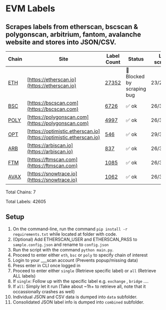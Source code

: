 # EVM Labels

Scrapes labels from etherscan, bscscan & polygonscan, arbitrium, fantom, avalanche website and stores into JSON/CSV.
---

| Chain | Site | Label Count | Status | Last scraped |
|-------|------|-------------|--------|--------------|
| [ETH](https://github.com/brianleect/etherscan-labels/tree/main/data/etherscan) | [https://etherscan.io](https://etherscan.io) | [27352](https://github.com/brianleect/etherscan-labels/tree/main/./data/etherscan/combined/combinedAllLabels.json) | 🔴 Blocked by scraping bug | 23/2/2023 |
| [BSC](https://github.com/brianleect/etherscan-labels/tree/main/data/bscscan) | [https://bscscan.com](https://bscscan.com) | [6726](https://github.com/brianleect/etherscan-labels/tree/main/./data/bscscan/combined/combinedAllLabels.json) | ✅ ok | 26/3/2023 |
| [POLY](https://github.com/brianleect/etherscan-labels/tree/main/data/polygonscan) | [https://polygonscan.com](https://polygonscan.com) | [4997](https://github.com/brianleect/etherscan-labels/tree/main/./data/polygonscan/combined/combinedAllLabels.json) | ✅ ok | 26/3/2023 |
| [OPT](https://github.com/brianleect/etherscan-labels/tree/main/data/optimism) | [https://optimistic.etherscan.io](https://optimistic.etherscan.io) | [546](https://github.com/brianleect/etherscan-labels/tree/main/./data/optimism/combined/combinedAllLabels.json) |✅ ok | 29/3/2023 |
| [ARB](https://github.com/brianleect/etherscan-labels/tree/main/data/arbiscan) | [https://arbiscan.io](https://arbiscan.io) | [837](https://github.com/brianleect/etherscan-labels/tree/main/./data/arbiscan/combined/combinedAllLabels.json) | ✅ ok | 26/3/2023 |
| [FTM](https://github.com/brianleect/etherscan-labels/tree/main/data/ftmscan) | [https://ftmscan.com](https://ftmscan.com) | [1085](https://github.com/brianleect/etherscan-labels/tree/main/./data/ftmscan/combined/combinedAllLabels.json) | ✅ ok | 26/3/2023 |
| [AVAX](https://github.com/brianleect/etherscan-labels/tree/main/data/avalanche) | [https://snowtrace.io](https://snowtrace.io) | [1062](https://github.com/brianleect/etherscan-labels/tree/main/./data/avalanche/combined/combinedAllLabels.json) | ✅ ok | 26/3/2023 |

Total Chains: 7

Total Labels: 42605

## Setup
1. On the command-line, run the command `pip install -r requirements.txt` while located at folder with code.
1. (Optional) Add ETHERSCAN_USER and ETHERSCAN_PASS to `sample.config.json` and rename to `config.json`
1. Run the script with the command `python main.py`.
1. Proceed to enter either `eth`, `bsc` or `poly` to specify chain of interest
1. Login to your ___scan account (Prevents popup/missing data)
1. Press enter in CLI once logged in
1. Proceed to enter either `single` (Retrieve specific label) or `all` (Retrieve ALL labels)
1. If `single`: Follow up with the specific label e.g. `exchange` , `bridge` ....
1. If `all`: Simply let it run (Take about ~1h+ to retrieve all, note that it occassionally crashes as well)
1. Individual JSON and CSV data is dumped into `data` subfolder. 
1. Consolidated JSON label info is dumped into `combined` subfolder.
